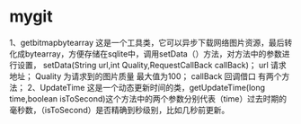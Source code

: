 # mygit
1、getbitmapbytearray
这是一个工具类，它可以异步下载网络图片资源，最后转化成bytearray，方便存储在sqlite中，调用setData（）方法，对方法中的参数进行设置，
 setData(String url,int Quality,RequestCallBack callBack)；
 url 请求地址； 
 Quality 为请求到的图片质量 最大值为100；
 callBack 回调借口 有两个方法；
 2、UpdateTime
 这是一个动态更新时间的类，getUpdateTime(long time,boolean isToSecond)这个方法中的两个参数分别代表（time）过去时期的毫秒数，（isToSecond）是否精确到秒级别，比如几秒前更新。
 
